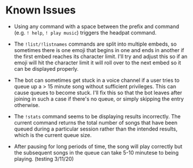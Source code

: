 # Known Issues

- Using any command with a space between the prefix and command (e.g. `! help`, `! play music`) triggers the headpat command.

- The `!list/!listnames` commands are split into multiple embeds, so sometimes there is one emoji that begins in one and ends in another if the first embed reaches its character limit. I'll try and adjust this so if an emoji will hit the character limit it will roll over to the next embed so it can be displayed properly.

- The bot can sometimes get stuck in a voice channel if a user tries to queue up a > 15 minute song without sufficient privileges. This can cause queues to become stuck. I'll fix this so that the bot leaves after joining in such a case if there's no queue, or simply skipping the entry otherwise.

- The `!stats` command seems to be displaying results incorrectly. The current command returns the total number of songs that have been queued during a particular session rather than the intended results, which is the current queue size.

- After pausing for long periods of time, the song will play correctly but the subsequent songs in the queue can take 5-10 minutese to being playing. (testing 3/11/20)